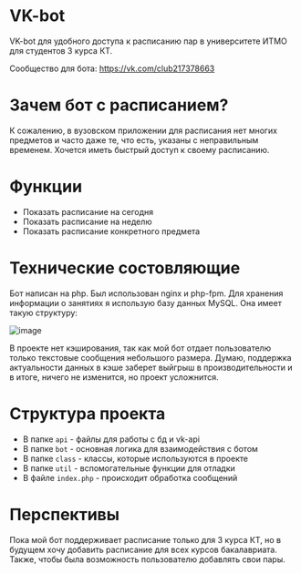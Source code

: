 # VK-bot
VK-bot для удобного доступа к расписанию пар в университете ИТМО для студентов 3 курса КТ. 

Сообщество для бота: https://vk.com/club217378663

# Зачем бот с расписанием?
К сожалению, в вузовском приложении для расписания нет многих предметов и часто даже те, что есть, указаны с неправильным временем. Хочется иметь быстрый доступ к своему расписанию.

# Функции
 - Показать расписание на сегодня
 - Показать расписание на неделю
 - Показать расписание конкретного предмета
 
# Технические состовляющие
 Бот написан на php. Был использован nginx и php-fpm.
 Для хранения информации о занятиях я использую базу данных MySQL. Она имеет такую структуру:
 
 ![image](https://user-images.githubusercontent.com/49607253/208246122-5def9dbe-9fe5-4e59-8a43-ab22c4ecf15f.png)
 
 В проекте нет кэширования, так как мой бот отдает пользователю только текстовые сообщения небольшого размера. Думаю, поддержка актуальности данных в кэше заберет выйгрыш в производительности и в итоге, ничего не изменится, но проект усложнится.
 
# Структура проекта 
 - В папке `api` - файлы для работы с бд и vk-api
 - В папке `bot` - основная логика для взаимодействия с ботом
 - В папке `class` - классы, которые используются в проекте
 - В папке `util` - вспомогательные функции для отладки 
 - В файле `index.php` - происходит обработка сообщений

# Перспективы
Пока мой бот поддерживает расписание только для 3 курса КТ, но в будущем хочу добавить расписание для всех курсов бакалавриата.
Также, чтобы была возможность пользователю добавлять свои пары. 

